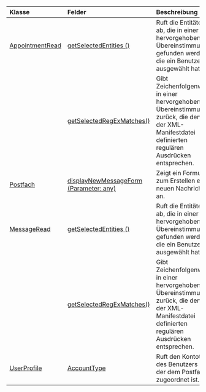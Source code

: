 | Klasse | Felder | Beschreibung |
|:---|:---|:---|
|[AppointmentRead](/javascript/api/outlook/outlook.appointmentread)|[getSelectedEntities ()](/javascript/api/outlook/outlook.appointmentread#getselectedentities--)|Ruft die Entitäten ab, die in einer hervorgehobenen Übereinstimmung gefunden werden, die ein Benutzer ausgewählt hat.|
||[getSelectedRegExMatches()](/javascript/api/outlook/outlook.appointmentread#getselectedregexmatches--)|Gibt Zeichenfolgenwerte in einer hervorgehobenen Übereinstimmung zurück, die den in der XML-Manifestdatei definierten regulären Ausdrücken entsprechen.|
|[Postfach](/javascript/api/outlook/outlook.mailbox)|[displayNewMessageForm (Parameter: any)](/javascript/api/outlook/outlook.mailbox#displaynewmessageform-parameters-)|Zeigt ein Formular zum Erstellen einer neuen Nachricht an.|
|[MessageRead](/javascript/api/outlook/outlook.messageread)|[getSelectedEntities ()](/javascript/api/outlook/outlook.messageread#getselectedentities--)|Ruft die Entitäten ab, die in einer hervorgehobenen Übereinstimmung gefunden werden, die ein Benutzer ausgewählt hat.|
||[getSelectedRegExMatches()](/javascript/api/outlook/outlook.messageread#getselectedregexmatches--)|Gibt Zeichenfolgenwerte in einer hervorgehobenen Übereinstimmung zurück, die den in der XML-Manifestdatei definierten regulären Ausdrücken entsprechen.|
|[UserProfile](/javascript/api/outlook/outlook.userprofile)|[AccountType](/javascript/api/outlook/outlook.userprofile#accounttype)|Ruft den Kontotyp des Benutzers ab, der dem Postfach zugeordnet ist.|
